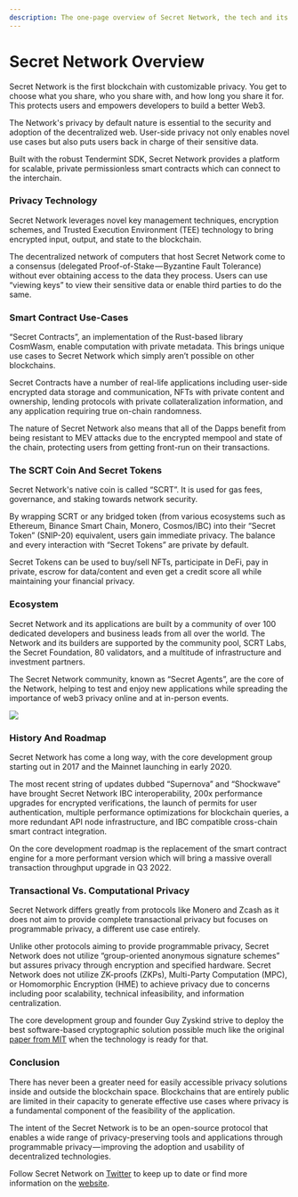 ```yaml
---
description: The one-page overview of Secret Network, the tech and its ecosystem.
---
```


# Secret Network Overview

Secret Network is the first blockchain with customizable privacy. You get to choose what you share, who you share with, and how long you share it for. This protects users and empowers developers to build a better Web3.&#x20;

The Network's privacy by default nature is essential to the security and adoption of the decentralized web. User-side privacy not only enables novel use cases but also puts users back in charge of their sensitive data.

Built with the robust Tendermint SDK, Secret Network provides a platform for scalable, private permissionless smart contracts which can connect to the interchain.&#x20;

### **Privacy Technology**

Secret Network leverages novel key management techniques, encryption schemes, and Trusted Execution Environment (TEE) technology to bring encrypted input, output, and state to the blockchain.

The decentralized network of computers that host Secret Network come to a consensus (delegated Proof-of-Stake — Byzantine Fault Tolerance) without ever obtaining access to the data they process. Users can use “viewing keys” to view their sensitive data or enable third parties to do the same.

### **Smart Contract Use-Cases**

“Secret Contracts”, an implementation of the Rust-based library CosmWasm, enable computation with private metadata. This brings unique use cases to Secret Network which simply aren’t possible on other blockchains.&#x20;

Secret Contracts have a number of real-life applications including user-side encrypted data storage and communication, NFTs with private content and ownership, lending protocols with private collateralization information, and any application requiring true on-chain randomness.

The nature of Secret Network also means that all of the Dapps benefit from being resistant to MEV attacks due to the encrypted mempool and state of the chain, protecting users from getting front-run on their transactions.&#x20;

### **The SCRT Coin And Secret Tokens**

Secret Network's native coin is called “SCRT”. It is used for gas fees, governance, and staking towards network security.&#x20;

By wrapping SCRT or any bridged token (from various ecosystems such as Ethereum, Binance Smart Chain, Monero, Cosmos/IBC) into their “Secret Token” (SNIP-20) equivalent, users gain immediate privacy. The balance and every interaction with “Secret Tokens” are private by default.&#x20;

Secret Tokens can be used to buy/sell NFTs, participate in DeFi, pay in private, escrow for data/content and even get a credit score all while maintaining your financial privacy.

### **Ecosystem**

Secret Network and its applications are built by a community of over 100 dedicated developers and business leads from all over the world. The Network and its builders are supported by the community pool, SCRT Labs, the Secret Foundation, 80 validators, and a multitude of infrastructure and investment partners.&#x20;

The Secret Network community, known as “Secret Agents”, are the core of the Network, helping to test and enjoy new applications while spreading the importance of web3 privacy online and at in-person events.

![](https://cdn-images-1.medium.com/max/800/0\*1EnJw32oGDihRO02.jpeg)

### **History And Roadmap**

Secret Network has come a long way, with the core development group starting out in 2017 and the Mainnet launching in early 2020.&#x20;

The most recent string of updates dubbed “Supernova” and “Shockwave” have brought Secret Network IBC interoperability, 200x performance upgrades for encrypted verifications, the launch of permits for user authentication, multiple performance optimizations for blockchain queries, a more redundant API node infrastructure, and IBC compatible cross-chain smart contract integration.&#x20;

On the core development roadmap is the replacement of the smart contract engine for a more performant version which will bring a massive overall transaction throughput upgrade in Q3 2022.

### **Transactional Vs. Computational Privacy**

Secret Network differs greatly from protocols like Monero and Zcash as it does not aim to provide complete transactional privacy but focuses on programmable privacy, a different use case entirely.

Unlike other protocols aiming to provide programmable privacy, Secret Network does not utilize “group-oriented anonymous signature schemes” but assures privacy through encryption and specified hardware. Secret Network does not utilize ZK-proofs (ZKPs), Multi-Party Computation (MPC), or Homomorphic Encryption (HME) to achieve privacy due to concerns including poor scalability, technical infeasibility, and information centralization.

The core development group and founder Guy Zyskind strive to deploy the best software-based cryptographic solution possible much like the original [paper from MIT](http://homepage.cs.uiowa.edu/\~ghosh/blockchain.pdf) when the technology is ready for that.

### Conclusion

There has never been a greater need for easily accessible privacy solutions inside and outside the blockchain space. Blockchains that are entirely public are limited in their capacity to generate effective use cases where privacy is a fundamental component of the feasibility of the application.&#x20;

The intent of the Secret Network is to be an open-source protocol that enables a wide range of privacy-preserving tools and applications through programmable privacy — improving the adoption and usability of decentralized technologies.

Follow Secret Network on [Twitter](https://twitter.com/secretnetwork) to keep up to date or find more information on the [website](https://scrt.network/).



### &#x20;
